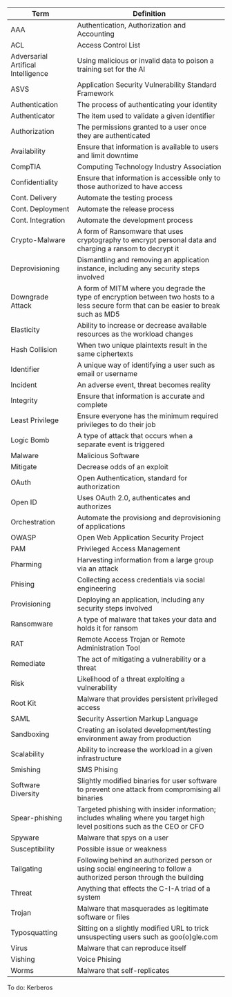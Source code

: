 |  Term             | Definition|
|-------------------|-----------|
| AAA               | Authentication, Authorization and Accounting|
| ACL               | Access Control List|
| Adversarial Artifical Intelligence | Using malicious or invalid data to poison a training set for the AI|
| ASVS              | Application Security Vulnerability Standard Framework|
| Authentication    | The process of authenticating your identity|
| Authenticator     | The item used to validate a given identifier|
| Authorization     | The permissions granted to a user once they are authenticated|                     
| Availability      | Ensure that information is available to users and limit downtime|
| CompTIA           | Computing Technology Industry Association|
| Confidentiality   | Ensure that information is accessible only to those authorized to have access|
| Cont. Delivery    | Automate the testing process|
| Cont. Deployment  | Automate the release process|
| Cont. Integration | Automate the development process|
| Crypto-Malware    | A form of Ransomware that uses cryptography to encrypt personal data and charging a ransom to decrypt it|
| Deprovisioning    | Dismantling and removing an application instance, including any security steps involved|
| Downgrade Attack  | A form of MITM where you degrade the type of encryption between two hosts to a less secure form that can be easier to break such as MD5|
| Elasticity        | Ability to increase or decrease available resources as the workload changes|
| Hash Collision    | When two unique plaintexts result in the same ciphertexts|
| Identifier        | A unique way of identifying a user such as email or username|
| Incident          | An adverse event, threat becomes reality|
| Integrity         | Ensure that information is accurate and complete|
| Least Privilege   | Ensure everyone has the minimum required privileges to do their job|
| Logic Bomb        | A type of attack that occurs when a separate event is triggered|
| Malware           | Malicious Software|
| Mitigate          | Decrease odds of an exploit|
| OAuth             | Open Authentication, standard for authorization|
| Open ID           | Uses OAuth 2.0, authenticates and authorizes|
| Orchestration     | Automate the provisiong and deprovisioning of applications|
| OWASP             | Open Web Application Security Project|
| PAM               | Privileged Access Management|
| Pharming          | Harvesting information from a large group via an attack|
| Phising           | Collecting access credentials via social engineering|
| Provisioning      | Deploying an application, including any security steps involved|
| Ransomware        | A type of malware that takes your data and holds it for ransom|
| RAT               | Remote Access Trojan or Remote Administration Tool|
| Remediate         | The act of mitigating a vulnerability or a threat|
| Risk              | Likelihood of a threat exploiting a vulnerability|
| Root Kit          | Malware that provides persistent privileged access|
| SAML              | Security Assertion Markup Language|
| Sandboxing        | Creating an isolated development/testing environment away from production|
| Scalability       | Ability to increase the workload in a given infrastructure|
| Smishing          | SMS Phising|
| Software Diversity| Slightly modified binaries for user software to prevent one attack from compromising all binaries|
| Spear-phishing    | Targeted phishing with insider information; includes whaling where you target high level positions such as the CEO or CFO|
| Spyware           | Malware that spys on a user|
| Susceptibility    | Possible issue or weakness|
| Tailgating        | Following behind an authorized person or using social engineering to follow a authorized person through the building|
| Threat            | Anything that effects the C-I-A triad of a system|
| Trojan            | Malware that masquerades as legitimate software or files|
| Typosquatting     | Sitting on a slightly modified URL to trick unsuspecting users such as goo(o)gle.com|
| Virus             | Malware that can reproduce itself|
| Vishing           | Voice Phising|
| Worms             | Malware that self-replicates|

To do:
Kerberos





















